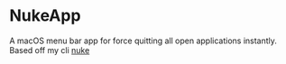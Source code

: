 # NukeApp

A macOS menu bar app for force quitting all open applications instantly. Based off my cli [nuke](https://github.com/Matt-Gleich/nuke)
